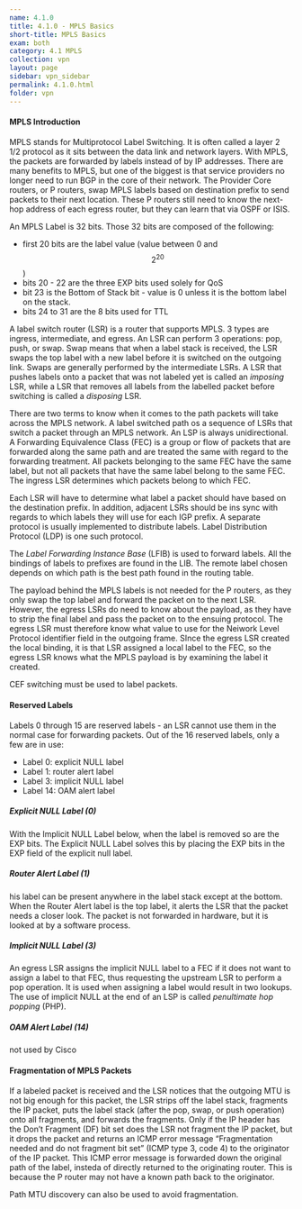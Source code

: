 ```yaml
---
name: 4.1.0
title: 4.1.0 - MPLS Basics
short-title: MPLS Basics
exam: both
category: 4.1 MPLS
collection: vpn
layout: page
sidebar: vpn_sidebar
permalink: 4.1.0.html
folder: vpn
---
```

#### MPLS Introduction
MPLS stands for Multiprotocol Label Switching. It is often called a layer 2 1/2 protocol as it sits between the data link and network layers. With MPLS, the packets are forwarded by labels instead of by IP addresses. There are many benefits to MPLS, but one of the biggest is that service providers no longer need to run BGP in the core of their network. The Provider Core routers, or P routers, swap MPLS labels based on destination prefix to send packets to their next location. These P routers still need to know the next-hop address of each egress router, but they can learn that via OSPF or ISIS.

An MPLS Label is 32 bits. Those 32 bits are composed of the following:
- first 20 bits are the label value (value between 0 and $$2^{20}$$)
- bits 20 - 22 are the three EXP bits used solely for QoS
- bit 23 is the Bottom of Stack bit - value is 0 unless it is the bottom label on the stack.
- bits 24 to 31 are the 8 bits used for TTL

A label switch router (LSR) is a router that supports MPLS. 3 types are ingress, intermediate, and egress. An LSR can perform 3 operations: pop, push, or swap. Swap means that when a label stack is received, the LSR swaps the top label with a new label before it is switched on the outgoing link. Swaps are generally performed by the intermediate LSRs. A LSR that pushes labels onto a packet that was not labeled yet is called an *imposing* LSR, while a LSR that removes all labels from the labelled packet before switching is called a *disposing* LSR.

There are two terms to know when it comes to the path packets will take across the MPLS network.
A label switched path os a sequence of LSRs that switch a packet through an MPLS network. An LSP is always unidirectional. A Forwarding Equivalence Class (FEC) is a group or flow of packets that are forwarded along the same path and are treated the same with regard to the forwarding treatment. All packets belonging to the same FEC have the same label, but not all packets that have the same label belong to the same FEC. The ingress LSR determines which packets belong to which FEC.

Each LSR will have to determine what label a packet should have based on the destination prefix. In addition, adjacent LSRs should be ins sync with regards to which labels they will use for each IGP prefix. A separate protocol is usually implemented to distribute labels. Label Distribution Protocol (LDP) is one such protocol.

The *Label Forwarding Instance Base* (LFIB) is used to forward labels. All the bindings of labels to prefixes are found in the LIB. The remote label chosen depends on which path is the best path found in the routing table.

The payload behind the MPLS labels is not needed for the P routers, as they only swap the top label and forward the packet on to the next LSR. However, the egress LSRs do need to know about the payload, as they have to strip the final label and pass the packet on to the ensuing protocol. The egress LSR must therefore know what value to use for the Neiwork Level Protocol identifier field in the outgoing frame. SInce the egress LSR created the local binding, it is that LSR assigned a local label to the FEC, so the egress LSR knows what the MPLS payload is by examining the label it created.

CEF switching must be used to label packets.

#### Reserved Labels
Labels 0 through 15 are reserved labels - an LSR cannot use them in the normal case for forwarding packets. Out of the 16 reserved labels, only a few are in use:
- Label 0: explicit NULL label
- Label 1: router alert label
- Label 3: implicit NULL label
- Label 14: OAM alert label

##### Explicit NULL Label (0)
With the Implicit NULL Label below, when the label is removed so are the EXP bits. The Explicit NULL Label solves this by placing the EXP bits in the EXP field of the explicit null label.

##### Router Alert Label (1)
his label can be present anywhere in the label stack except at the bottom. When the Router Alert label is the top label, it alerts the LSR that the packet needs a closer look. The packet is not forwarded in hardware, but it is looked at by a software process.

##### Implicit NULL Label (3)
An egress LSR assigns the implicit NULL label to a FEC if it does not want to assign a label to that FEC, thus requesting the upstream LSR to perform a pop operation. It is used when assigning a label would result in two lookups. The use of implicit NULL at the end of an LSP is called *penultimate hop popping* (PHP).

##### OAM Alert Label (14)
not used by Cisco

#### Fragmentation of MPLS Packets
If a labeled packet is received and the LSR notices that the outgoing MTU is not big enough for this packet, the LSR strips off the label stack, fragments the IP packet, puts the label stack (after the pop, swap, or push operation) onto all fragments, and forwards the fragments. Only if the IP header has the Don’t Fragment (DF) bit set does the LSR not fragment the IP packet, but it drops the packet and returns an ICMP error message “Fragmentation needed and do not fragment bit set” (ICMP type 3, code 4) to the originator of the IP packet. This ICMP error message is forwarded down the original path of the label, insteda of directly returned to the originating router. This is because the P router may not have a known path back to the originator.

Path MTU discovery can also be used to avoid fragmentation.


